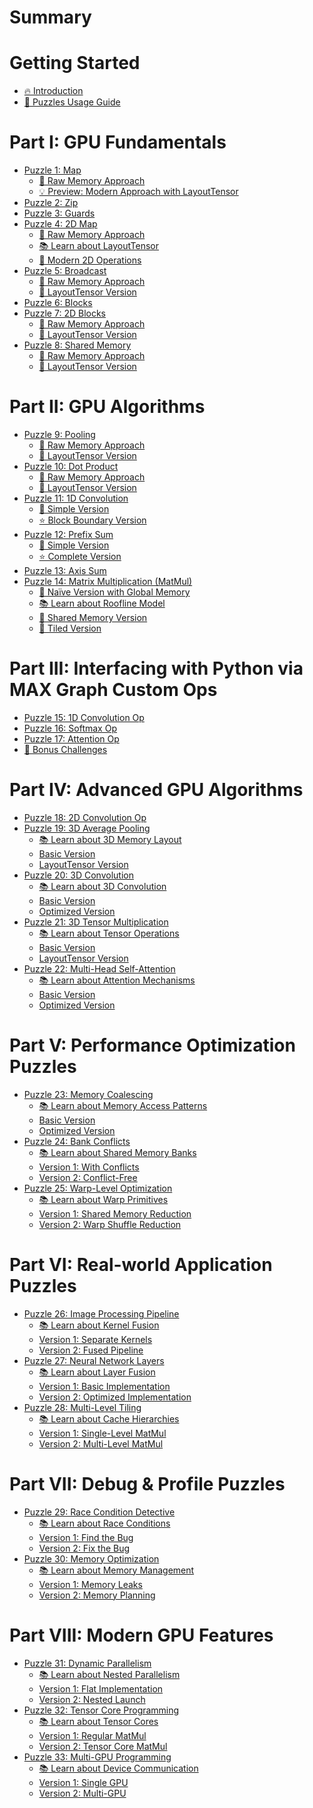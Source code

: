 # Summary

# Getting Started
- [🔥 Introduction](./introduction.md)
- [🧭 Puzzles Usage Guide](./howto.md)

# Part I: GPU Fundamentals
- [Puzzle 1: Map](./puzzle_01/puzzle_01.md)
  - [🔰 Raw Memory Approach](./puzzle_01/raw.md)
  - [💡 Preview: Modern Approach with LayoutTensor](./puzzle_01/layout_tensor_preview.md)
- [Puzzle 2: Zip](./puzzle_02/puzzle_02.md)
- [Puzzle 3: Guards](./puzzle_03/puzzle_03.md)
- [Puzzle 4: 2D Map](./puzzle_04/puzzle_04.md)
  - [🔰 Raw Memory Approach](./puzzle_04/raw.md)
  - [📚 Learn about LayoutTensor](./puzzle_04/introduction_layout_tensor.md)
  - [🚀 Modern 2D Operations](./puzzle_04/layout_tensor.md)
- [Puzzle 5: Broadcast](./puzzle_05/puzzle_05.md)
  - [🔰 Raw Memory Approach](./puzzle_05/raw.md)
  - [📐 LayoutTensor Version](./puzzle_05/layout_tensor.md)
- [Puzzle 6: Blocks](./puzzle_06/puzzle_06.md)
- [Puzzle 7: 2D Blocks](./puzzle_07/puzzle_07.md)
  - [🔰 Raw Memory Approach](./puzzle_07/raw.md)
  - [📐 LayoutTensor Version](./puzzle_07/layout_tensor.md)
- [Puzzle 8: Shared Memory](./puzzle_08/puzzle_08.md)
  - [🔰 Raw Memory Approach](./puzzle_08/raw.md)
  - [📐 LayoutTensor Version](./puzzle_08/layout_tensor.md)

# Part II: GPU Algorithms
- [Puzzle 9: Pooling](./puzzle_09/puzzle_09.md)
  - [🔰 Raw Memory Approach](./puzzle_09/raw.md)
  - [📐 LayoutTensor Version](./puzzle_09/layout_tensor.md)
- [Puzzle 10: Dot Product](./puzzle_10/puzzle_10.md)
  - [🔰 Raw Memory Approach](./puzzle_10/raw.md)
  - [📐 LayoutTensor Version](./puzzle_10/layout_tensor.md)
- [Puzzle 11: 1D Convolution](./puzzle_11/puzzle_11.md)
  - [🔰 Simple Version](./puzzle_11/simple.md)
  - [⭐ Block Boundary Version](./puzzle_11/block_boundary.md)
- [Puzzle 12: Prefix Sum](./puzzle_12/puzzle_12.md)
  - [🔰 Simple Version](./puzzle_12/simple.md)
  - [⭐ Complete Version](./puzzle_12/complete.md)
- [Puzzle 13: Axis Sum](./puzzle_13/puzzle_13.md)
- [Puzzle 14: Matrix Multiplication (MatMul)](./puzzle_14/puzzle_14.md)
    - [🔰 Naïve Version with Global Memory](./puzzle_14/naïve.md)
    - [📚 Learn about Roofline Model](./puzzle_14/roofline.md)
    - [🤝 Shared Memory Version](./puzzle_14/shared_memory.md)
    - [📐 Tiled Version](./puzzle_14/tiled.md)

# Part III: Interfacing with Python via MAX Graph Custom Ops
- [Puzzle 15: 1D Convolution Op](./puzzle_15/puzzle_15.md)
- [Puzzle 16: Softmax Op](./puzzle_16/puzzle_16.md)
- [Puzzle 17: Attention Op](./puzzle_17/puzzle_17.md)
- [🎯 Bonus Challenges](./bonuses/part3.md)

# Part IV: Advanced GPU Algorithms
- [Puzzle 18: 2D Convolution Op]()
- [Puzzle 19: 3D Average Pooling]()
  - [📚 Learn about 3D Memory Layout]()
  - [Basic Version]()
  - [LayoutTensor Version]()
- [Puzzle 20: 3D Convolution]()
  - [📚 Learn about 3D Convolution]()
  - [Basic Version]()
  - [Optimized Version]()
- [Puzzle 21: 3D Tensor Multiplication]()
  - [📚 Learn about Tensor Operations]()
  - [Basic Version]()
  - [LayoutTensor Version]()
- [Puzzle 22: Multi-Head Self-Attention]()
  - [📚 Learn about Attention Mechanisms]()
  - [Basic Version]()
  - [Optimized Version]()

# Part V: Performance Optimization Puzzles
- [Puzzle 23: Memory Coalescing]()
  - [📚 Learn about Memory Access Patterns]()
  - [Basic Version]()
  - [Optimized Version]()
- [Puzzle 24: Bank Conflicts]()
  - [📚 Learn about Shared Memory Banks]()
  - [Version 1: With Conflicts]()
  - [Version 2: Conflict-Free]()
- [Puzzle 25: Warp-Level Optimization]()
  - [📚 Learn about Warp Primitives]()
  - [Version 1: Shared Memory Reduction]()
  - [Version 2: Warp Shuffle Reduction]()

# Part VI: Real-world Application Puzzles
- [Puzzle 26: Image Processing Pipeline]()
  - [📚 Learn about Kernel Fusion]()
  - [Version 1: Separate Kernels]()
  - [Version 2: Fused Pipeline]()
- [Puzzle 27: Neural Network Layers]()
  - [📚 Learn about Layer Fusion]()
  - [Version 1: Basic Implementation]()
  - [Version 2: Optimized Implementation]()
- [Puzzle 28: Multi-Level Tiling]()
  - [📚 Learn about Cache Hierarchies]()
  - [Version 1: Single-Level MatMul]()
  - [Version 2: Multi-Level MatMul]()

# Part VII: Debug & Profile Puzzles
- [Puzzle 29: Race Condition Detective]()
  - [📚 Learn about Race Conditions]()
  - [Version 1: Find the Bug]()
  - [Version 2: Fix the Bug]()
- [Puzzle 30: Memory Optimization]()
  - [📚 Learn about Memory Management]()
  - [Version 1: Memory Leaks]()
  - [Version 2: Memory Planning]()

# Part VIII: Modern GPU Features
- [Puzzle 31: Dynamic Parallelism]()
  - [📚 Learn about Nested Parallelism]()
  - [Version 1: Flat Implementation]()
  - [Version 2: Nested Launch]()
- [Puzzle 32: Tensor Core Programming]()
  - [📚 Learn about Tensor Cores]()
  - [Version 1: Regular MatMul]()
  - [Version 2: Tensor Core MatMul]()
- [Puzzle 33: Multi-GPU Programming]()
  - [📚 Learn about Device Communication]()
  - [Version 1: Single GPU]()
  - [Version 2: Multi-GPU]()
